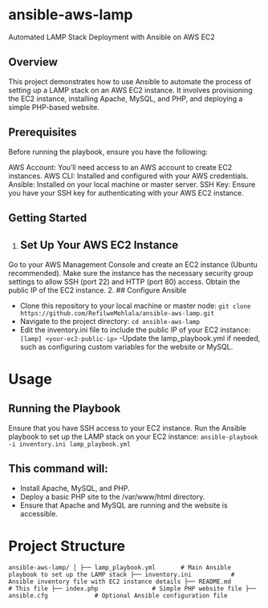 # ansible-aws-lamp
Automated LAMP Stack Deployment with Ansible on AWS EC2

## Overview
This project demonstrates how to use Ansible to automate the process of setting up a LAMP stack on an AWS EC2 instance. It involves provisioning the EC2 instance, installing Apache, MySQL, and PHP, and deploying a simple PHP-based website.

## Prerequisites
Before running the playbook, ensure you have the following:

AWS Account: You’ll need access to an AWS account to create EC2 instances.
AWS CLI: Installed and configured with your AWS credentials.
Ansible: Installed on your local machine or master server.
SSH Key: Ensure you have your SSH key for authenticating with your AWS EC2 instance.

## Getting Started
1. ## Set Up Your AWS EC2 Instance
Go to your AWS Management Console and create an EC2 instance (Ubuntu recommended).
Make sure the instance has the necessary security group settings to allow SSH (port 22) and HTTP (port 80) access.
Obtain the public IP of the EC2 instance.
2. ## Configure Ansible

- Clone this repository to your local machine or master node:
 `git clone https://github.com/RefilweMohlala/ansible-aws-lamp.git`
- Navigate to the project directory:
  `cd ansible-aws-lamp`
- Edit the inventory.ini file to include the public IP of your EC2 instance:
  `[lamp]
<your-ec2-public-ip>`
-Update the lamp_playbook.yml if needed, such as configuring custom variables for the website or MySQL.

# Usage
## Running the Playbook
Ensure that you have SSH access to your EC2 instance.
Run the Ansible playbook to set up the LAMP stack on your EC2 instance:
`ansible-playbook -i inventory.ini lamp_playbook.yml`

## This command will:

- Install Apache, MySQL, and PHP.
- Deploy a basic PHP site to the /var/www/html directory.
- Ensure that Apache and MySQL are running and the website is accessible.

# Project Structure
 `ansible-aws-lamp/
│
├── lamp_playbook.yml       # Main Ansible playbook to set up the LAMP stack
├── inventory.ini           # Ansible inventory file with EC2 instance details
├── README.md               # This file
├── index.php               # Simple PHP website file
├── ansible.cfg             # Optional Ansible configuration file`



 
